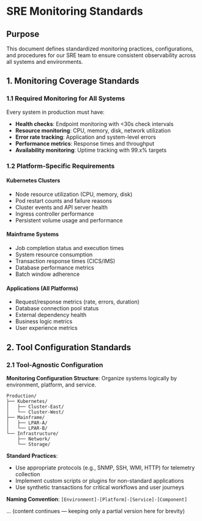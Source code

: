 
# SRE Monitoring Standards

## Purpose
This document defines standardized monitoring practices, configurations, and procedures for our SRE team to ensure consistent observability across all systems and environments.

## 1. Monitoring Coverage Standards

### 1.1 Required Monitoring for All Systems
Every system in production must have:
- **Health checks**: Endpoint monitoring with <30s check intervals
- **Resource monitoring**: CPU, memory, disk, network utilization
- **Error rate tracking**: Application and system-level errors
- **Performance metrics**: Response times and throughput
- **Availability monitoring**: Uptime tracking with 99.x% targets

### 1.2 Platform-Specific Requirements

#### Kubernetes Clusters
- Node resource utilization (CPU, memory, disk)
- Pod restart counts and failure reasons
- Cluster events and API server health
- Ingress controller performance
- Persistent volume usage and performance

#### Mainframe Systems
- Job completion status and execution times
- System resource consumption
- Transaction response times (CICS/IMS)
- Database performance metrics
- Batch window adherence

#### Applications (All Platforms)
- Request/response metrics (rate, errors, duration)
- Database connection pool status
- External dependency health
- Business logic metrics
- User experience metrics

## 2. Tool Configuration Standards

### 2.1 Tool-Agnostic Configuration
**Monitoring Configuration Structure**: Organize systems logically by environment, platform, and service.
```
Production/
├── Kubernetes/
│   ├── Cluster-East/
│   └── Cluster-West/
├── Mainframe/
│   ├── LPAR-A/
│   └── LPAR-B/
└── Infrastructure/
    ├── Network/
    └── Storage/
```

**Standard Practices**:
- Use appropriate protocols (e.g., SNMP, SSH, WMI, HTTP) for telemetry collection
- Implement custom scripts or plugins for non-standard applications
- Use synthetic transactions for critical workflows and user journeys

**Naming Convention**: `[Environment]-[Platform]-[Service]-[Component]`

... (content continues — keeping only a partial version here for brevity)

